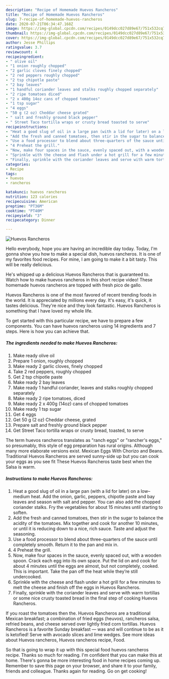 ```yaml
---
description: "Recipe of Homemade Huevos Rancheros"
title: "Recipe of Homemade Huevos Rancheros"
slug: 7-recipe-of-homemade-huevos-rancheros
date: 2020-07-21T06:34:47.168Z
image: https://img-global.cpcdn.com/recipes/0149dcc027d89e67/751x532cq70/huevos-rancheros-recipe-main-photo.jpg
thumbnail: https://img-global.cpcdn.com/recipes/0149dcc027d89e67/751x532cq70/huevos-rancheros-recipe-main-photo.jpg
cover: https://img-global.cpcdn.com/recipes/0149dcc027d89e67/751x532cq70/huevos-rancheros-recipe-main-photo.jpg
author: Jesse Phillips
ratingvalue: 3.7
reviewcount: 4
recipeingredient:
- " olive oil"
- "1 onion roughly chopped"
- "2 garlic cloves finely chopped"
- "2 red peppers roughly chopped"
- "2 tsp chipotle paste"
- "2 bay leaves"
- "1 handful coriander leaves and stalks roughly chopped separately"
- "2 ripe tomatoes diced"
- "2 x 400g 14oz cans of chopped tomatoes"
- "1 tsp sugar"
- "4 eggs"
- "50 g (2 oz) Cheddar cheese grated"
- " salt and freshly ground black pepper"
- " Street Taco tortilla wraps or crusty bread toasted to serve"
recipeinstructions:
- "Heat a good slug of oil in a large pan (with a lid for later) on a low–medium heat. Add the onion, garlic, peppers, chipotle paste and bay leaves and season with salt and pepper. You can also add the chopped coriander stalks. Fry the vegetables for about 15 minutes until starting to soften."
- "Add the fresh and canned tomatoes, then stir in the sugar to balance the acidity of the tomatoes. Mix together and cook for another 10 minutes, or until it is reducing down to a nice, rich sauce. Taste and adjust the seasoning."
- "Use a food processor to blend about three-quarters of the sauce until completely smooth. Return it to the pan and mix in."
- "4 Preheat the grill."
- "Now, make four spaces in the sauce, evenly spaced out, with a wooden spoon. Crack each egg into its own space. Put the lid on and cook for about 4 minutes until the eggs are almost, but not completely, cooked. This is important. Take the pan off the heat while they’re still undercooked."
- "Sprinkle with the cheese and flash under a hot grill for a few minutes to melt the cheese and finish off the eggs in Huevos Rancheros."
- "Finally, sprinkle with the coriander leaves and serve with warm tortillas or some nice crusty toasted bread in the final step of cooking Huevos Rancheros."
categories:
- Recipe
tags:
- huevos
- rancheros

katakunci: huevos rancheros 
nutrition: 123 calories
recipecuisine: American
preptime: "PT36M"
cooktime: "PT40M"
recipeyield: "3"
recipecategory: Dinner

---
```



![Huevos Rancheros](https://img-global.cpcdn.com/recipes/0149dcc027d89e67/751x532cq70/huevos-rancheros-recipe-main-photo.jpg)

Hello everybody, hope you are having an incredible day today. Today, I'm gonna show you how to make a special dish, huevos rancheros. It is one of my favorites food recipes. For mine, I am going to make it a bit tasty. This will be really delicious.

He&#39;s whipped up a delicious Huevos Rancheros that is guaranteed to. Watch how to make huevos rancheros in this short recipe video! These homemade huevos rancheros are topped with fresh pico de gallo.

Huevos Rancheros is one of the most favored of recent trending foods in the world. It is appreciated by millions every day. It's easy, it's quick, it tastes delicious. They're nice and they look fantastic. Huevos Rancheros is something that I have loved my whole life.


To get started with this particular recipe, we have to prepare a few components. You can have huevos rancheros using 14 ingredients and 7 steps. Here is how you can achieve that.

<!--inarticleads1-->

##### The ingredients needed to make Huevos Rancheros:

1. Make ready  olive oil
1. Prepare 1 onion, roughly chopped
1. Make ready 2 garlic cloves, finely chopped
1. Take 2 red peppers, roughly chopped
1. Get 2 tsp chipotle paste
1. Make ready 2 bay leaves
1. Make ready 1 handful coriander, leaves and stalks roughly chopped separately
1. Make ready 2 ripe tomatoes, diced
1. Make ready 2 x 400g (14oz) cans of chopped tomatoes
1. Make ready 1 tsp sugar
1. Get 4 eggs
1. Get 50 g (2 oz) Cheddar cheese, grated
1. Prepare  salt and freshly ground black pepper
1. Get  Street Taco tortilla wraps or crusty bread, toasted, to serve


The term huevos rancheros translates as &#34;ranch eggs&#34; or &#34;rancher&#39;s eggs,&#34; so presumably, this style of egg preparation has rural origins. Although many more elaborate versions exist. Mexican Eggs With Chorizo and Beans. Traditional Huevos Rancheros are served sunny-side up but you can cook your eggs as you see fit These Huevos Rancheros taste best when the Salsa is warm. 

<!--inarticleads2-->

##### Instructions to make Huevos Rancheros:

1. Heat a good slug of oil in a large pan (with a lid for later) on a low–medium heat. Add the onion, garlic, peppers, chipotle paste and bay leaves and season with salt and pepper. You can also add the chopped coriander stalks. Fry the vegetables for about 15 minutes until starting to soften.
1. Add the fresh and canned tomatoes, then stir in the sugar to balance the acidity of the tomatoes. Mix together and cook for another 10 minutes, or until it is reducing down to a nice, rich sauce. Taste and adjust the seasoning.
1. Use a food processor to blend about three-quarters of the sauce until completely smooth. Return it to the pan and mix in.
1. 4 Preheat the grill.
1. Now, make four spaces in the sauce, evenly spaced out, with a wooden spoon. Crack each egg into its own space. Put the lid on and cook for about 4 minutes until the eggs are almost, but not completely, cooked. This is important. Take the pan off the heat while they’re still undercooked.
1. Sprinkle with the cheese and flash under a hot grill for a few minutes to melt the cheese and finish off the eggs in Huevos Rancheros.
1. Finally, sprinkle with the coriander leaves and serve with warm tortillas or some nice crusty toasted bread in the final step of cooking Huevos Rancheros.


If you roast the tomatoes then the. Huevos Rancheros are a traditional Mexican breakfast; a combination of fried eggs (heuvos), rancheros salsa, refried beans, and cheese served over lightly fried corn tortillas. Huevos Rancheros is a favorite Sunday breakfast — was and will continue to be as it is ketofied! Serve with avocado slices and lime wedges. See more ideas about Huevos rancheros, Huevos rancheros recipe, Food. 

So that is going to wrap it up with this special food huevos rancheros recipe. Thanks so much for reading. I'm confident that you can make this at home. There's gonna be more interesting food in home recipes coming up. Remember to save this page on your browser, and share it to your family, friends and colleague. Thanks again for reading. Go on get cooking!
